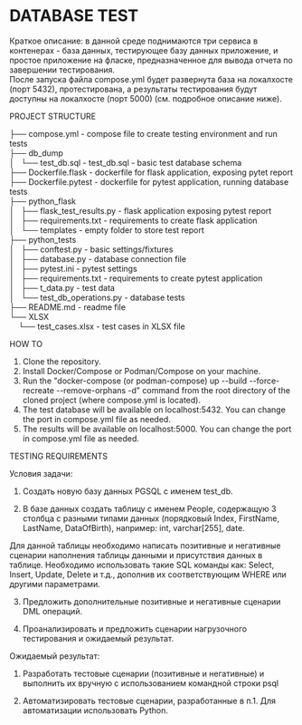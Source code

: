 # DATABASE TEST


Краткое описание: в данной среде поднимаются три сервиса в контенерах - база данных, тестирующее базу данных приложение, и простое приложение на фласке, предназначенное для вывода отчета по завершении тестирования. <br>
После запуска файла compose.yml будет развернута база на локалхосте (порт 5432), протестирована, а результаты тестирования будут доступны на локалхосте (порт 5000) (см. подробное описание ниже).


PROJECT STRUCTURE

├── compose.yml - compose file to create testing environment and run tests <br>
├── db_dump <br>
│&nbsp;&nbsp;&nbsp;└── test_db.sql - test_db.sql - basic test database schema <br>
├── Dockerfile.flask - dockerfile for flask application, exposing pytet report <br>
├── Dockerfile.pytest - dockerfile for pytest application, running database tests <br>
├── python_flask <br>
│&nbsp;&nbsp;&nbsp;├── flask_test_results.py - flask application exposing pytest report <br>
│&nbsp;&nbsp;&nbsp;├── requirements.txt - requirements to create flask application <br>
│&nbsp;&nbsp;&nbsp;└── templates - empty folder to store test report <br>
├── python_tests <br>
│&nbsp;&nbsp;&nbsp;├── conftest.py - basic settings/fixtures <br>
│&nbsp;&nbsp;&nbsp;├── database.py - database connection file <br>
│&nbsp;&nbsp;&nbsp;├── pytest.ini - pytest settings <br>
│&nbsp;&nbsp;&nbsp;├── requirements.txt - requirements to create pytest application <br>
│&nbsp;&nbsp;&nbsp;├── t_data.py - test data <br>
│&nbsp;&nbsp;&nbsp;└── test_db_operations.py - database tests <br>
├── README.md - readme file <br>
└── XLSX <br>
&nbsp;&nbsp;&nbsp;&nbsp;└── test_cases.xlsx - test cases in XLSX file <br>


HOW TO

1. Clone the repository.
2. Install Docker/Compose or Podman/Compose on your machine.
3. Run the "docker-compose (or podman-compose) up --build --force-recreate --remove-orphans -d" command from the root directory of the cloned project (where compose.yml is located).
4. The test database will be available on localhost:5432. You can change the port in compose.yml file as needed.
5. The results will be available on localhost:5000. You can change the port in compose.yml file as needed.

TESTING REQUIREMENTS

Условия задачи:
1. Создать новую базу данных PGSQL с именем test_db.

2. В базе данных создать таблицу с именем People, содержащую 3 столбца с разными типами данных (порядковый Index, FirstName, LastName, DataOfBirth), например: int, varchar[255], date.

Для данной таблицы необходимо написать позитивные и негативные сценарии наполнения таблицы данными и присутствия данных в таблице.
Необходимо использовать такие SQL команды как: Select, Insert, Update, Delete и т.д., дополнив их соответствующим WHERE или другими параметрами.

3. Предложить дополнительные позитивные и негативные сценарии DML операций.

4. Проанализировать и предложить сценарии нагрузочного тестирования и ожидаемый результат.
 
Ожидаемый результат:

1. Разработать тестовые сценарии (позитивные и негативные) и выполнить их вручную с использованием командной строки psql

2. Автоматизировать тестовые сценарии, разработанные в п.1. Для автоматизации использовать Python.
